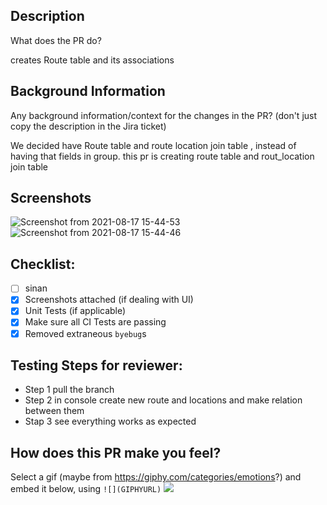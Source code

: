 ## Description
What does the PR do?

creates Route table and its associations 

## Background Information
Any background information/context for the changes in the PR? (don't just copy the description in the Jira ticket)

We decided have Route table and route location join table , instead of having that fields in group. this pr is creating route table and rout_location join table 

## Screenshots
![Screenshot from 2021-08-17 15-44-53](https://user-images.githubusercontent.com/27401425/129810778-bd4487e2-cbd8-41fd-bde0-842eb7dce5b7.png)
![Screenshot from 2021-08-17 15-44-46](https://user-images.githubusercontent.com/27401425/129810780-cf0056a2-9340-4072-85d3-291204b8a944.png)

## Checklist:
- [ ] sinan
- [x] Screenshots attached (if dealing with UI)
- [x] Unit Tests (if applicable)
- [x] Make sure all CI Tests are passing
- [x] Removed extraneous `byebug`s

## Testing Steps for reviewer:
- Step 1 pull the  branch 
- Step 2 in console create new route and locations and make relation between them
- Stap 3 see everything works as expected

## How does this PR make you feel?
Select a gif (maybe from https://giphy.com/categories/emotions?) and embed it below, using `![](GIPHYURL)`
![](https://media.giphy.com/media/R1H6UPWFGtURK1ZwgJ/giphy.gif)
